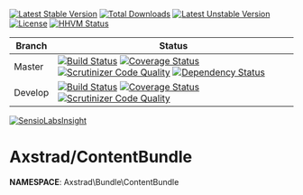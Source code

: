 
[![Latest Stable Version](https://poser.pugx.org/axstrad/content-bundle/v/stable.svg)](https://packagist.org/packages/axstrad/content) [![Total Downloads](https://poser.pugx.org/axstrad/content-bundle/downloads.svg)](https://packagist.org/packages/axstrad/content) [![Latest Unstable Version](https://poser.pugx.org/axstrad/content-bundle/v/unstable.svg)](https://packagist.org/packages/axstrad/content) [![License](https://poser.pugx.org/axstrad/content-bundle/license.svg)](https://packagist.org/packages/axstrad/content) [![HHVM Status](http://hhvm.h4cc.de/badge/axstrad/content-bundle.svg)](http://hhvm.h4cc.de/package/axstrad/content-bundle)

| Branch  | Status                                                                                                                                                                                                                                                                                                                                                                                                                                                                                                                                                                                                                                                                                                                                         |
|---------|------------------------------------------------------------------------------------------------------------------------------------------------------------------------------------------------------------------------------------------------------------------------------------------------------------------------------------------------------------------------------------------------------------------------------------------------------------------------------------------------------------------------------------------------------------------------------------------------------------------------------------------------------------------------------------------------------------------------------------------------|
| Master  |[![Build Status](https://travis-ci.org/dankempster/axstrad-content-bundle.svg?branch=master)](https://travis-ci.org/dankempster/axstrad-content-bundle) [![Coverage Status](https://coveralls.io/repos/dankempster/axstrad-content-bundle/badge.svg?branch=master)](https://coveralls.io/r/dankempster/axstrad-content-bundle?branch=master) [![Scrutinizer Code Quality](https://scrutinizer-ci.com/g/dankempster/axstrad-content-bundle/badges/quality-score.png?b=master)](https://scrutinizer-ci.com/g/dankempster/axstrad-content-bundle/?branch=master) [![Dependency Status](https://www.versioneye.com/user/projects/54bc1a8c879d51e9aa000310/badge.svg?style=flat)](https://www.versioneye.com/user/projects/54bc1a8c879d51e9aa000310) |
| Develop |[![Build Status](https://travis-ci.org/dankempster/axstrad-content-bundle.svg?branch=develop)](https://travis-ci.org/dankempster/axstrad-content-bundle) [![Coverage Status](https://coveralls.io/repos/dankempster/axstrad-content-bundle/badge.svg?branch=develop)](https://coveralls.io/r/dankempster/axstrad-content-bundle?branch=develop) [![Scrutinizer Code Quality](https://scrutinizer-ci.com/g/dankempster/axstrad-content-bundle/badges/quality-score.png?b=develop)](https://scrutinizer-ci.com/g/dankempster/axstrad-content-bundle/?branch=develop)                                                                                                                                                                              |

[![SensioLabsInsight](https://insight.sensiolabs.com/projects/c7958ddd-8a3c-42b1-b207-d358d79298f3/small.png)](https://insight.sensiolabs.com/projects/c7958ddd-8a3c-42b1-b207-d358d79298f3)


# Axstrad/ContentBundle

__NAMESPACE__: Axstrad\Bundle\ContentBundle
